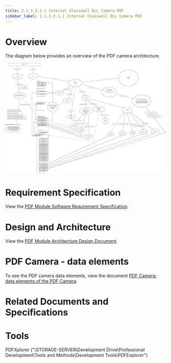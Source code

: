 ```yaml
---
title: 2.1.3.3.1.1 Internal Glasswall DLL Camera PDF
sidebar_label: 2.1.3.3.1.1 Internal Glasswall DLL Camera PDF
---
```


# Overview # 

The diagram below provides an overview of the PDF camera architecture.

![Alt text](../img/PDF_Camera_Dataflow-PREFILTER_CYCLE_0-INITIALISATION.jpeg)


# Requirement Specification #

View the [PDF Module Software Requirement Specification](<PDF Module - Software Requirement Specification.pdf> "PDF Module - Software Requirement Specification").

# Design and Architecture #

View the [PDF Module Architecture Design Document](<PDF Module - Architecture Design Document.pdf> "PDF Module - Architecture Design Document").

# PDF Camera - data elements

To see the PDF camera data elements, view the document [PDF Camera: data elements of the PDF Camera](2_1_3_3_1_2-data_elements_of_the_pdf_camera.md).


# Related Documents and Specifications #



# Tools #

PDFXplorer ("\\STORAGE-SERVER\Development Drive\Professional Development\Tools and Methods\Development Tools\PDFExplorer")

